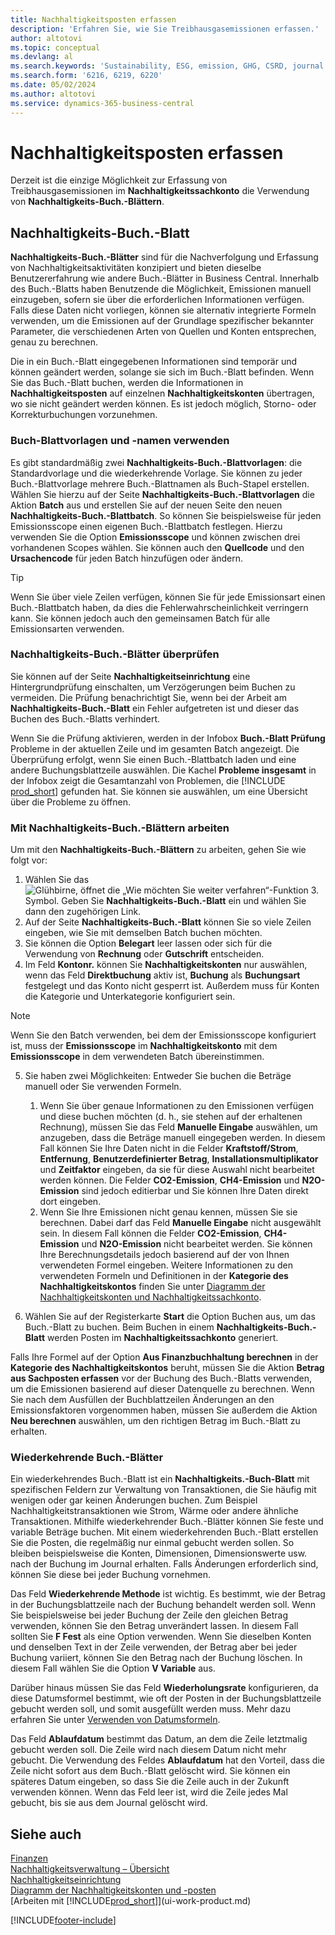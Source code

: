 ```yaml
---
title: Nachhaltigkeitsposten erfassen
description: 'Erfahren Sie, wie Sie Treibhausgasemissionen erfassen.'
author: altotovi
ms.topic: conceptual
ms.devlang: al
ms.search.keywords: 'Sustainability, ESG, emission, GHG, CSRD, journal'
ms.search.form: '6216, 6219, 6220'
ms.date: 05/02/2024
ms.author: altotovi
ms.service: dynamics-365-business-central
---
```


# Nachhaltigkeitsposten erfassen  

Derzeit ist die einzige Möglichkeit zur Erfassung von Treibhausgasemissionen im **Nachhaltigkeitssachkonto** die Verwendung von **Nachhaltigkeits-Buch.-Blättern**.   

## Nachhaltigkeits-Buch.-Blatt  

**Nachhaltigkeits-Buch.-Blätter** sind für die Nachverfolgung und Erfassung von Nachhaltigkeitsaktivitäten konzipiert und bieten dieselbe Benutzererfahrung wie andere Buch.-Blätter in Business Central. Innerhalb des Buch.-Blatts haben Benutzende die Möglichkeit, Emissionen manuell einzugeben, sofern sie über die erforderlichen Informationen verfügen. Falls diese Daten nicht vorliegen, können sie alternativ integrierte Formeln verwenden, um die Emissionen auf der Grundlage spezifischer bekannter Parameter, die verschiedenen Arten von Quellen und Konten entsprechen, genau zu berechnen. 

Die in ein Buch.-Blatt eingegebenen Informationen sind temporär und können geändert werden, solange sie sich im Buch.-Blatt befinden. Wenn Sie das Buch.-Blatt buchen, werden die Informationen in **Nachhaltigkeitsposten** auf einzelnen **Nachhaltigkeitskonten** übertragen, wo sie nicht geändert werden können. Es ist jedoch möglich, Storno- oder Korrekturbuchungen vorzunehmen.  

### Buch-Blattvorlagen und -namen verwenden 

Es gibt standardmäßig zwei **Nachhaltigkeits-Buch.-Blattvorlagen**: die Standardvorlage und die wiederkehrende Vorlage. Sie können zu jeder Buch.-Blattvorlage mehrere Buch.-Blattnamen als Buch-Stapel erstellen. Wählen Sie hierzu auf der Seite **Nachhaltigkeits-Buch.-Blattvorlagen** die Aktion **Batch** aus und erstellen Sie auf der neuen Seite den neuen **Nachhaltigkeits-Buch.-Blattbatch**. So können Sie beispielsweise für jeden Emissionsscope einen eigenen Buch.-Blattbatch festlegen. Hierzu verwenden Sie die Option **Emissionsscope** und können zwischen drei vorhandenen Scopes wählen. Sie können auch den **Quellcode** und den **Ursachencode** für jeden Batch hinzufügen oder ändern. 

>[!TIP]
>Wenn Sie über viele Zeilen verfügen, können Sie für jede Emissionsart einen Buch.-Blattbatch haben, da dies die Fehlerwahrscheinlichkeit verringern kann. Sie können jedoch auch den gemeinsamen Batch für alle Emissionsarten verwenden.   

### Nachhaltigkeits-Buch.-Blätter überprüfen 

Sie können auf der Seite **Nachhaltigkeitseinrichtung** eine Hintergrundprüfung einschalten, um Verzögerungen beim Buchen zu vermeiden. Die Prüfung benachrichtigt Sie, wenn bei der Arbeit am **Nachhaltigkeits-Buch.-Blatt** ein Fehler aufgetreten ist und dieser das Buchen des Buch.-Blatts verhindert.  

Wenn Sie die Prüfung aktivieren, werden in der Infobox **Buch.-Blatt Prüfung** Probleme in der aktuellen Zeile und im gesamten Batch angezeigt. Die Überprüfung erfolgt, wenn Sie einen Buch.-Blattbatch laden und eine andere Buchungsblattzeile auswählen. Die Kachel **Probleme insgesamt** in der Infobox zeigt die Gesamtanzahl von Problemen, die [!INCLUDE [prod_short](includes/prod_short.md)] gefunden hat. Sie können sie auswählen, um eine Übersicht über die Probleme zu öffnen. 

### Mit Nachhaltigkeits-Buch.-Blättern arbeiten 

Um mit den **Nachhaltigkeits-Buch.-Blättern** zu arbeiten, gehen Sie wie folgt vor:   

1. Wählen Sie das ![Glühbirne, öffnet die „Wie möchten Sie weiter verfahren“-Funktion 3.](media/ui-search/search_small.png "Wie möchten Sie weiter verfahren") Symbol. Geben Sie **Nachhaltigkeits-Buch.-Blatt** ein und wählen Sie dann den zugehörigen Link. 
2. Auf der Seite **Nachhaltigkeits-Buch.-Blatt** können Sie so viele Zeilen eingeben, wie Sie mit demselben Batch buchen möchten.  
3. Sie können die Option **Belegart** leer lassen oder sich für die Verwendung von **Rechnung** oder **Gutschrift** entscheiden.  
4. Im Feld **Kontonr.** können Sie **Nachhaltigkeitskonten** nur auswählen, wenn das Feld **Direktbuchung** aktiv ist, **Buchung** als **Buchungsart** festgelegt und das Konto nicht gesperrt ist. Außerdem muss für Konten die Kategorie und Unterkategorie konfiguriert sein.  

>[!NOTE]
>Wenn Sie den Batch verwenden, bei dem der Emissionsscope konfiguriert ist, muss der **Emissionsscope** im **Nachhaltigkeitskonto** mit dem **Emissionsscope** in dem verwendeten Batch übereinstimmen.  

5. Sie haben zwei Möglichkeiten: Entweder Sie buchen die Beträge manuell oder Sie verwenden Formeln.   

    1. Wenn Sie über genaue Informationen zu den Emissionen verfügen und diese buchen möchten (d. h., sie stehen auf der erhaltenen Rechnung), müssen Sie das Feld **Manuelle Eingabe** auswählen, um anzugeben, dass die Beträge manuell eingegeben werden. In diesem Fall können Sie Ihre Daten nicht in die Felder **Kraftstoff/Strom**, **Entfernung**, **Benutzerdefinierter Betrag**, **Installationsmultiplikator** und **Zeitfaktor** eingeben, da sie für diese Auswahl nicht bearbeitet werden können. Die Felder **CO2-Emission**, **CH4-Emission** und **N2O-Emission** sind jedoch editierbar und Sie können Ihre Daten direkt dort eingeben. 
    2. Wenn Sie Ihre Emissionen nicht genau kennen, müssen Sie sie berechnen. Dabei darf das Feld **Manuelle Eingabe** nicht ausgewählt sein. In diesem Fall können die Felder **CO2-Emission**, **CH4-Emission** und **N2O-Emission** nicht bearbeitet werden. Sie können Ihre Berechnungsdetails jedoch basierend auf der von Ihnen verwendeten Formel eingeben. Weitere Informationen zu den verwendeten Formeln und Definitionen in der **Kategorie des Nachhaltigkeitskontos** finden Sie unter [Diagramm der Nachhaltigkeitskonten und Nachhaltigkeitssachkonto](finance-sustainability-accounts-ledger.md#account-categories).
    
7. Wählen Sie auf der Registerkarte **Start** die Option Buchen aus, um das Buch.-Blatt zu buchen. Beim Buchen in einem **Nachhaltigkeits-Buch.-Blatt** werden Posten im **Nachhaltigkeitssachkonto** generiert. 

Falls Ihre Formel auf der Option **Aus Finanzbuchhaltung berechnen** in der **Kategorie des Nachhaltigkeitskontos** beruht, müssen Sie die Aktion **Betrag aus Sachposten erfassen** vor der Buchung des Buch.-Blatts verwenden, um die Emissionen basierend auf dieser Datenquelle zu berechnen. Wenn Sie nach dem Ausfüllen der Buchblattzeilen Änderungen an den Emissionsfaktoren vorgenommen haben, müssen Sie außerdem die Aktion **Neu berechnen** auswählen, um den richtigen Betrag im Buch.-Blatt zu erhalten.  

### Wiederkehrende Buch.-Blätter 

Ein wiederkehrendes Buch.-Blatt ist ein **Nachhaltigkeits.-Buch-Blatt** mit spezifischen Feldern zur Verwaltung von Transaktionen, die Sie häufig mit wenigen oder gar keinen Änderungen buchen. Zum Beispiel Nachhaltigkeitstransaktionen wie Strom, Wärme oder andere ähnliche Transaktionen. Mithilfe wiederkehrender Buch.-Blätter können Sie feste und variable Beträge buchen. Mit einem wiederkehrenden Buch.-Blatt erstellen Sie die Posten, die regelmäßig nur einmal gebucht werden sollen. So bleiben beispielsweise die Konten, Dimensionen, Dimensionswerte usw. nach der Buchung im Journal erhalten. Falls Änderungen erforderlich sind, können Sie diese bei jeder Buchung vornehmen. 

Das Feld **Wiederkehrende Methode** ist wichtig. Es bestimmt, wie der Betrag in der Buchungsblattzeile nach der Buchung behandelt werden soll. Wenn Sie beispielsweise bei jeder Buchung der Zeile den gleichen Betrag verwenden, können Sie den Betrag unverändert lassen. In diesem Fall sollten Sie **F Fest** als eine Option verwenden. Wenn Sie dieselben Konten und denselben Text in der Zeile verwenden, der Betrag aber bei jeder Buchung variiert, können Sie den Betrag nach der Buchung löschen. In diesem Fall wählen Sie die Option **V Variable** aus. 

Darüber hinaus müssen Sie das Feld **Wiederholungsrate** konfigurieren, da diese Datumsformel bestimmt, wie oft der Posten in der Buchungsblattzeile gebucht werden soll, und somit ausgefüllt werden muss. Mehr dazu erfahren Sie unter [Verwenden von Datumsformeln](ui-enter-date-ranges.md#use-date-formulas).  

Das Feld **Ablaufdatum** bestimmt das Datum, an dem die Zeile letztmalig gebucht werden soll. Die Zeile wird nach diesem Datum nicht mehr gebucht. Die Verwendung des Feldes **Ablaufdatum** hat den Vorteil, dass die Zeile nicht sofort aus dem Buch.-Blatt gelöscht wird. Sie können ein späteres Datum eingeben, so dass Sie die Zeile auch in der Zukunft verwenden können. Wenn das Feld leer ist, wird die Zeile jedes Mal gebucht, bis sie aus dem Journal gelöscht wird.  

## Siehe auch  
[Finanzen](finance.md)    
[Nachhaltigkeitsverwaltung – Übersicht](finance-manage-sustainability.md)   
[Nachhaltigkeitseinrichtung](finance-sustainability-setup.md)   
[Diagramm der Nachhaltigkeitskonten und -posten](finance-sustainability-accounts-ledger.md)   
[Arbeiten mit [!INCLUDE[prod_short](includes/prod_short.md)]](ui-work-product.md)   

[!INCLUDE[footer-include](includes/footer-banner.md)]
